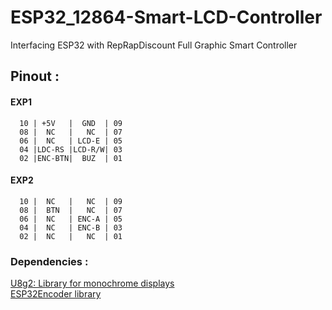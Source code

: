 # ESP32_12864-Smart-LCD-Controller
Interfacing ESP32 with RepRapDiscount Full Graphic Smart Controller

## Pinout :
#### EXP1

      10 | +5V   |  GND  | 09
      08 |  NC   |   NC  | 07
      06 |  NC   | LCD-E | 05
      04 |LDC-RS |LCD-R/W| 03
      02 |ENC-BTN|  BUZ  | 01 
      
 #### EXP2
 
      10 |  NC   |   NC  | 09
      08 |  BTN  |   NC  | 07
      06 |  NC   | ENC-A | 05
      04 |  NC   | ENC-B | 03
      02 |  NC   |   NC  | 01

### Dependencies :

<a href="https://github.com/olikraus/u8g2">
U8g2: Library for monochrome displays
</a>

</br>

<a href="https://github.com/madhephaestus/ESP32Encoder">
ESP32Encoder library
</a>
